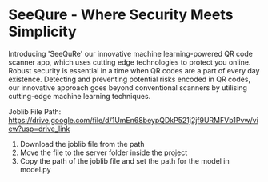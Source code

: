 <h1><b>SeeQure - Where Security Meets Simplicity</b></h1>

<p>Introducing 'SeeQuRe' our innovative machine learning-powered QR code scanner app, which uses cutting edge technologies to protect you online. Robust security is essential in a time when QR codes are a part of every day existence. Detecting and preventing potential risks encoded in QR codes, our innovative approach goes beyond conventional scanners by utilising cutting-edge machine learning techniques. </p>

Joblib File Path: https://drive.google.com/file/d/1UmEn68beypQDkP521j2jf9URMFVb1Pvw/view?usp=drive_link
1. Download the joblib file from the path
2. Move the file to the server folder inside the project
3. Copy the path of the joblib file and set the path for the model in model.py
